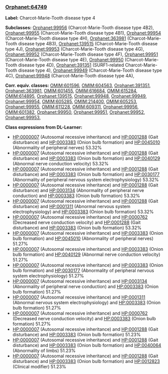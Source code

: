 
### [Orphanet:64749](http://www.orpha.net/ORDO/Orphanet_64749)
**Label:** Charcot-Marie-Tooth disease type 4

**Subclasses:** [Orphanet:99956](http://www.orpha.net/ORDO/Orphanet_99956) (Charcot-Marie-Tooth disease type 4B2), [Orphanet:99955](http://www.orpha.net/ORDO/Orphanet_99955) (Charcot-Marie-Tooth disease type 4B1), [Orphanet:99954](http://www.orpha.net/ORDO/Orphanet_99954) (Charcot-Marie-Tooth disease type 4H), [Orphanet:363981](http://www.orpha.net/ORDO/Orphanet_363981) (Charcot-Marie-Tooth disease type 4B3), [Orphanet:139515](http://www.orpha.net/ORDO/Orphanet_139515) (Charcot-Marie-Tooth disease type 4J), [Orphanet:99953](http://www.orpha.net/ORDO/Orphanet_99953) (Charcot-Marie-Tooth disease type 4G), [Orphanet:99952](http://www.orpha.net/ORDO/Orphanet_99952) (Charcot-Marie-Tooth disease type 4F), [Orphanet:99951](http://www.orpha.net/ORDO/Orphanet_99951) (Charcot-Marie-Tooth disease type 4E), [Orphanet:99950](http://www.orpha.net/ORDO/Orphanet_99950) (Charcot-Marie-Tooth disease type 4D), [Orphanet:391351](http://www.orpha.net/ORDO/Orphanet_391351) (SURF1-related Charcot-Marie-Tooth disease type 4), [Orphanet:99949](http://www.orpha.net/ORDO/Orphanet_99949) (Charcot-Marie-Tooth disease type 4C), [Orphanet:99948](http://www.orpha.net/ORDO/Orphanet_99948) (Charcot-Marie-Tooth disease type 4A), 

**Corr. equiv. classes:** [OMIM:601596](http://purl.obolibrary.org/obo/OMIM_601596), [OMIM:604563](http://purl.obolibrary.org/obo/OMIM_604563), [Orphanet:391351](http://www.orpha.net/ORDO/Orphanet_391351), [Orphanet:363981](http://www.orpha.net/ORDO/Orphanet_363981), [OMIM:601455](http://purl.obolibrary.org/obo/OMIM_601455), [OMIM:616684](http://purl.obolibrary.org/obo/OMIM_616684), [OMIM:615284](http://purl.obolibrary.org/obo/OMIM_615284), [OMIM:614895](http://purl.obolibrary.org/obo/OMIM_614895), [Orphanet:139515](http://www.orpha.net/ORDO/Orphanet_139515), [Orphanet:99948](http://www.orpha.net/ORDO/Orphanet_99948), [Orphanet:99949](http://www.orpha.net/ORDO/Orphanet_99949), [Orphanet:99954](http://www.orpha.net/ORDO/Orphanet_99954), [OMIM:605285](http://purl.obolibrary.org/obo/OMIM_605285), [OMIM:214400](http://purl.obolibrary.org/obo/OMIM_214400), [OMIM:605253](http://purl.obolibrary.org/obo/OMIM_605253), [Orphanet:99955](http://www.orpha.net/ORDO/Orphanet_99955), [OMIM:611228](http://purl.obolibrary.org/obo/OMIM_611228), [OMIM:609311](http://purl.obolibrary.org/obo/OMIM_609311), [Orphanet:99956](http://www.orpha.net/ORDO/Orphanet_99956), [OMIM:601382](http://purl.obolibrary.org/obo/OMIM_601382), [Orphanet:99950](http://www.orpha.net/ORDO/Orphanet_99950), [Orphanet:99951](http://www.orpha.net/ORDO/Orphanet_99951), [Orphanet:99952](http://www.orpha.net/ORDO/Orphanet_99952), [Orphanet:99953](http://www.orpha.net/ORDO/Orphanet_99953), 

**Class expressions from DL-Learner:**

- [HP:0000007](http://purl.obolibrary.org/obo/HP_0000007) (Autosomal recessive inheritance) and [HP:0001288](http://purl.obolibrary.org/obo/HP_0001288) (Gait disturbance) and [HP:0003383](http://purl.obolibrary.org/obo/HP_0003383) (Onion bulb formation) and [HP:0045010](http://purl.obolibrary.org/obo/HP_0045010) (Abnormality of peripheral nerves) 53.32%
- [HP:0000007](http://purl.obolibrary.org/obo/HP_0000007) (Autosomal recessive inheritance) and [HP:0001288](http://purl.obolibrary.org/obo/HP_0001288) (Gait disturbance) and [HP:0003383](http://purl.obolibrary.org/obo/HP_0003383) (Onion bulb formation) and [HP:0040129](http://purl.obolibrary.org/obo/HP_0040129) (Abnormal nerve conduction velocity) 53.32%
- [HP:0000007](http://purl.obolibrary.org/obo/HP_0000007) (Autosomal recessive inheritance) and [HP:0001288](http://purl.obolibrary.org/obo/HP_0001288) (Gait disturbance) and [HP:0003383](http://purl.obolibrary.org/obo/HP_0003383) (Onion bulb formation) and [HP:0030177](http://purl.obolibrary.org/obo/HP_0030177) (Abnormality of peripheral nervous system electrophysiology) 53.32%
- [HP:0000007](http://purl.obolibrary.org/obo/HP_0000007) (Autosomal recessive inheritance) and [HP:0001288](http://purl.obolibrary.org/obo/HP_0001288) (Gait disturbance) and [HP:0003134](http://purl.obolibrary.org/obo/HP_0003134) (Abnormality of peripheral nerve conduction) and [HP:0003383](http://purl.obolibrary.org/obo/HP_0003383) (Onion bulb formation) 53.32%
- [HP:0000007](http://purl.obolibrary.org/obo/HP_0000007) (Autosomal recessive inheritance) and [HP:0001288](http://purl.obolibrary.org/obo/HP_0001288) (Gait disturbance) and [HP:0001311](http://purl.obolibrary.org/obo/HP_0001311) (Abnormal nervous system electrophysiology) and [HP:0003383](http://purl.obolibrary.org/obo/HP_0003383) (Onion bulb formation) 53.32%
- [HP:0000007](http://purl.obolibrary.org/obo/HP_0000007) (Autosomal recessive inheritance) and [HP:0000762](http://purl.obolibrary.org/obo/HP_0000762) (Decreased nerve conduction velocity) and [HP:0001288](http://purl.obolibrary.org/obo/HP_0001288) (Gait disturbance) and [HP:0003383](http://purl.obolibrary.org/obo/HP_0003383) (Onion bulb formation) 53.32%
- [HP:0000007](http://purl.obolibrary.org/obo/HP_0000007) (Autosomal recessive inheritance) and [HP:0003383](http://purl.obolibrary.org/obo/HP_0003383) (Onion bulb formation) and [HP:0045010](http://purl.obolibrary.org/obo/HP_0045010) (Abnormality of peripheral nerves) 51.27%
- [HP:0000007](http://purl.obolibrary.org/obo/HP_0000007) (Autosomal recessive inheritance) and [HP:0003383](http://purl.obolibrary.org/obo/HP_0003383) (Onion bulb formation) and [HP:0040129](http://purl.obolibrary.org/obo/HP_0040129) (Abnormal nerve conduction velocity) 51.27%
- [HP:0000007](http://purl.obolibrary.org/obo/HP_0000007) (Autosomal recessive inheritance) and [HP:0003383](http://purl.obolibrary.org/obo/HP_0003383) (Onion bulb formation) and [HP:0030177](http://purl.obolibrary.org/obo/HP_0030177) (Abnormality of peripheral nervous system electrophysiology) 51.27%
- [HP:0000007](http://purl.obolibrary.org/obo/HP_0000007) (Autosomal recessive inheritance) and [HP:0003134](http://purl.obolibrary.org/obo/HP_0003134) (Abnormality of peripheral nerve conduction) and [HP:0003383](http://purl.obolibrary.org/obo/HP_0003383) (Onion bulb formation) 51.27%
- [HP:0000007](http://purl.obolibrary.org/obo/HP_0000007) (Autosomal recessive inheritance) and [HP:0001311](http://purl.obolibrary.org/obo/HP_0001311) (Abnormal nervous system electrophysiology) and [HP:0003383](http://purl.obolibrary.org/obo/HP_0003383) (Onion bulb formation) 51.27%
- [HP:0000007](http://purl.obolibrary.org/obo/HP_0000007) (Autosomal recessive inheritance) and [HP:0000762](http://purl.obolibrary.org/obo/HP_0000762) (Decreased nerve conduction velocity) and [HP:0003383](http://purl.obolibrary.org/obo/HP_0003383) (Onion bulb formation) 51.27%
- [HP:0000007](http://purl.obolibrary.org/obo/HP_0000007) (Autosomal recessive inheritance) and [HP:0001288](http://purl.obolibrary.org/obo/HP_0001288) (Gait disturbance) and [HP:0003383](http://purl.obolibrary.org/obo/HP_0003383) (Onion bulb formation) 51.23%
- [HP:0000007](http://purl.obolibrary.org/obo/HP_0000007) (Autosomal recessive inheritance) and [HP:0001288](http://purl.obolibrary.org/obo/HP_0001288) (Gait disturbance) and [HP:0003383](http://purl.obolibrary.org/obo/HP_0003383) (Onion bulb formation) and [HP:0040064](http://purl.obolibrary.org/obo/HP_0040064) (Abnormality of limbs) 51.23%
- [HP:0000007](http://purl.obolibrary.org/obo/HP_0000007) (Autosomal recessive inheritance) and [HP:0001288](http://purl.obolibrary.org/obo/HP_0001288) (Gait disturbance) and [HP:0003383](http://purl.obolibrary.org/obo/HP_0003383) (Onion bulb formation) and [HP:0012823](http://purl.obolibrary.org/obo/HP_0012823) (Clinical modifier) 51.23%


